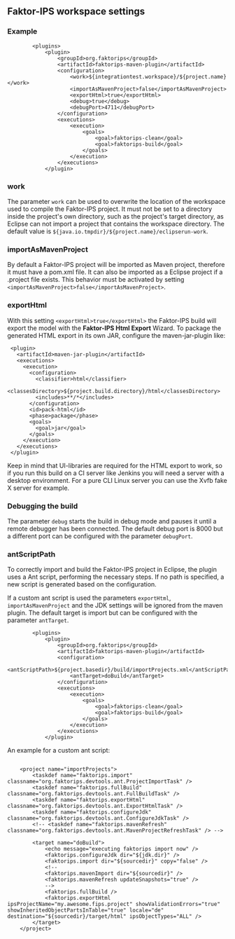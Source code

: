 ## Faktor-IPS workspace settings

### Example
```
        <plugins>
            <plugin>
                <groupId>org.faktorips</groupId>
                <artifactId>faktorips-maven-plugin</artifactId>
                <configuration>
                    <work>${integrationtest.workspace}/${project.name}</work>
                    <importAsMavenProject>false</importAsMavenProject>
                    <exportHtml>true</exportHtml>
                    <debug>true</debug>
                    <debugPort>4711</debugPort>
                </configuration>
                <executions>
                    <execution>
                        <goals>
                            <goal>faktorips-clean</goal>
                            <goal>faktorips-build</goal>
                        </goals>
                    </execution>
                </executions>
            </plugin>
```

### work
The parameter `work` can be used to overwrite the location of the workspace used to compile the Faktor-IPS project.
It must not be set to a directory inside the project's own directory, such as the project's target directory, as Eclipse can not import a project that contains the workspace directory.
The default value is `${java.io.tmpdir}/${project.name}/eclipserun-work`.

### importAsMavenProject
By default a Faktor-IPS project will be imported as Maven project, therefore it must have a pom.xml file.
It can also be imported as a Eclipse project if a .project file exists. This behavior must be activated by setting `<importAsMavenProject>false</importAsMavenProject>`.

### exportHtml
With this setting `<exportHtml>true</exportHtml>` the Faktor-IPS build will export the model with the **Faktor-IPS Html Export** Wizard.
To package the generated HTML export in its own JAR, configure the maven-jar-plugin like:
```
 <plugin>
   <artifactId>maven-jar-plugin</artifactId>
   <executions>
     <execution>
       <configuration>
         <classifier>html</classifier>
         <classesDirectory>${project.build.directory}/html</classesDirectory>
         <includes>**/*</includes>
       </configuration>
       <id>pack-html</id>
       <phase>package</phase>
       <goals>
         <goal>jar</goal>
       </goals>
     </execution>
   </executions>
 </plugin>
```
Keep in mind that UI-libraries are required for the HTML export to work, so if you run this build on a CI server like Jenkins you will need a server with a desktop environment. For a pure CLI Linux server you can use the Xvfb fake X server for example.

### Debugging the build
The parameter `debug` starts the build in debug mode and pauses it until a remote debugger has been connected. The default debug port is 8000 but a different port can be configured with the parameter `debugPort`.

### antScriptPath
To correctly import and build the Faktor-IPS project in Eclipse, the plugin uses a Ant script, performing the necessary steps. If no path is specified, a new script is generated based on the configuration.

If a custom ant script is used the parameters `exportHtml`, `importAsMavenProject` and the JDK settings will be ignored from the maven plugin. The default target is import but can be configured with the parameter `antTarget`.

```
        <plugins>
            <plugin>
                <groupId>org.faktorips</groupId>
                <artifactId>faktorips-maven-plugin</artifactId>
                <configuration>
                    <antScriptPath>${project.basedir}/build/importProjects.xml</antScriptPath>
                    <antTarget>doBuild</antTarget>
                </configuration>
                <executions>
                    <execution>
                        <goals>
                            <goal>faktorips-clean</goal>
                            <goal>faktorips-build</goal>
                        </goals>
                    </execution>
                </executions>
            </plugin>
```
An example for a custom ant script:
```

    <project name="importProjects">
        <taskdef name="faktorips.import" classname="org.faktorips.devtools.ant.ProjectImportTask" />
        <taskdef name="faktorips.fullBuild" classname="org.faktorips.devtools.ant.FullBuildTask" />
        <taskdef name="faktorips.exportHtml" classname="org.faktorips.devtools.ant.ExportHtmlTask" />
        <taskdef name="faktorips.configureJdk" classname="org.faktorips.devtools.ant.ConfigureJdkTask" />
        <!-- <taskdef name="faktorips.mavenRefresh" classname="org.faktorips.devtools.ant.MavenProjectRefreshTask" /> -->

        <target name="doBuild">
            <echo message="executing faktorips import now" />
            <faktorips.configureJdk dir="${jdk.dir}" />
            <faktorips.import dir="${sourcedir}" copy="false" />
            <!--
            <faktorips.mavenImport dir="${sourcedir}" />
            <faktorips.mavenRefresh updateSnapshots="true" />
            -->
            <faktorips.fullBuild />
            <faktorips.exportHtml ipsProjectName="my.awesome.fips.project" showValidationErrors="true" showInheritedObjectPartsInTable="true" locale="de" destination="${sourcedir}/target/html" ipsObjectTypes="ALL" />
        </target>
    </project>
```
